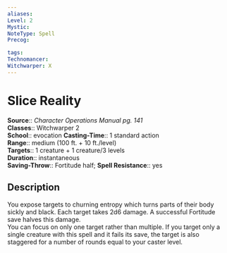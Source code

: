 ```yaml
---
aliases: 
Level: 2
Mystic: 
NoteType: Spell
Precog: 

tags: 
Technomancer: 
Witchwarper: X
---
```


# Slice Reality

**Source**:: _Character Operations Manual pg. 141_  
**Classes**:: Witchwarper 2  
**School**:: evocation 
**Casting-Time**:: 1 standard action  
**Range**:: medium (100 ft. + 10 ft./level)  
**Targets**:: 1 creature + 1 creature/3 levels  
**Duration**:: instantaneous  
**Saving-Throw**:: Fortitude half;
**Spell Resistance**:: yes

## Description

You expose targets to churning entropy which turns parts of their body sickly and black. Each target takes 2d6 damage. A successful Fortitude save halves this damage.  
You can focus on only one target rather than multiple. If you target only a single creature with this spell and it fails its save, the target is also staggered for a number of rounds equal to your caster level.
